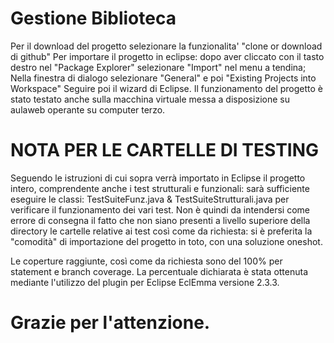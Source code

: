 # Gestione Biblioteca
Per il download del progetto selezionare la funzionalita' "clone or download di github"
Per importare il progetto in eclipse: dopo aver cliccato con il tasto destro nel "Package Explorer" selezionare "Import" nel menu a tendina;
Nella finestra di dialogo selezionare "General" e poi "Existing Projects into Workspace"
Seguire poi il wizard di Eclipse.
Il funzionamento del progetto è stato testato anche sulla macchina virtuale messa a disposizione su aulaweb operante su computer terzo.
# NOTA PER LE CARTELLE DI TESTING 
Seguendo le istruzioni di cui sopra verrà importato in Eclipse il progetto intero, comprendente anche i test strutturali e funzionali: sarà sufficiente eseguire le classi: TestSuiteFunz.java & TestSuiteStrutturali.java per verificare il funzionamento dei vari test.
Non è quindi da intendersi come errore di consegna il fatto che non siano presenti a livello superiore della directory le cartelle relative ai test così come da richiesta: si è preferita la "comodità" di importazione del progetto in toto, con una soluzione oneshot.

Le coperture raggiunte, così come da richiesta sono del 100% per statement e branch coverage.
La percentuale dichiarata è stata ottenuta mediante l'utilizzo del plugin per Eclipse EclEmma versione 2.3.3.

# Grazie per l'attenzione.
